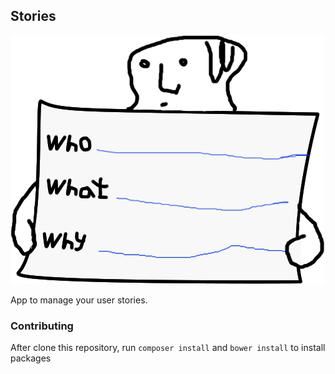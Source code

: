 ## Stories

![Stories](resources/icon.png)

App to manage your user stories.

### Contributing

After clone this repository, run `composer install` and `bower install` to install packages
